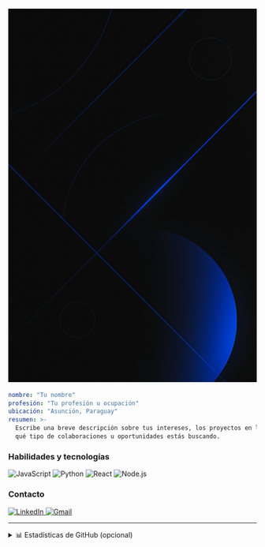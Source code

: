 <!-- Portada o header de tu perfil -->
<p align="center">
  <!-- Imagen de cabecera en negro y azul -->
  <img src="7955bcd7-3f87-498e-b0db-fc83e43274c8.png" alt="Imagen de cabecera" />
</p>

<!-- Sección "Sobre mí" con formato YAML para un aspecto limpio y profesional -->
```yaml
nombre: "Tu nombre"
profesión: "Tu profesión u ocupación"
ubicación: "Asunción, Paraguay"
resumen: >-
  Escribe una breve descripción sobre tus intereses, los proyectos en los que estás trabajando y
  qué tipo de colaboraciones u oportunidades estás buscando.
```

### Habilidades y tecnologías

<p align="left">
  <!-- Iconos de tecnologías (puedes añadir o quitar según tus habilidades) -->
  <img src="https://cdn.jsdelivr.net/gh/devicons/devicon/icons/javascript/javascript-original.svg" alt="JavaScript" width="40" height="40" />
  <img src="https://cdn.jsdelivr.net/gh/devicons/devicon/icons/python/python-original.svg" alt="Python" width="40" height="40" />
  <img src="https://cdn.jsdelivr.net/gh/devicons/devicon/icons/react/react-original.svg" alt="React" width="40" height="40" />
  <img src="https://cdn.jsdelivr.net/gh/devicons/devicon/icons/nodejs/nodejs-original.svg" alt="Node.js" width="40" height="40" />
  <!-- Añade más iconos siguiendo este formato -->
</p>

### Contacto

<p align="left">
  <!-- Sustituye los enlaces por los de tus propias cuentas -->
  <a href="https://www.linkedin.com/in/TU_USUARIO/" target="_blank">
    <img src="https://cdn.jsdelivr.net/npm/simple-icons@v9/icons/linkedin.svg" alt="LinkedIn" width="30" height="30" />
  </a>
  <a href="mailto:TUCORREO@example.com">
    <img src="https://cdn.jsdelivr.net/npm/simple-icons@v9/icons/gmail.svg" alt="Gmail" width="30" height="30" />
  </a>
  <!-- Añade más iconos de redes o medios de contacto si lo consideras necesario -->
</p>

---

<details>
<summary>📊 Estadísticas de GitHub (opcional)</summary>

<p align="left">
  <img src="https://github-readme-stats.vercel.app/api?username=404Arias&show_icons=true&theme=dark&bg_color=00000000" alt="Estadísticas de GitHub" />
</p>

</details>
